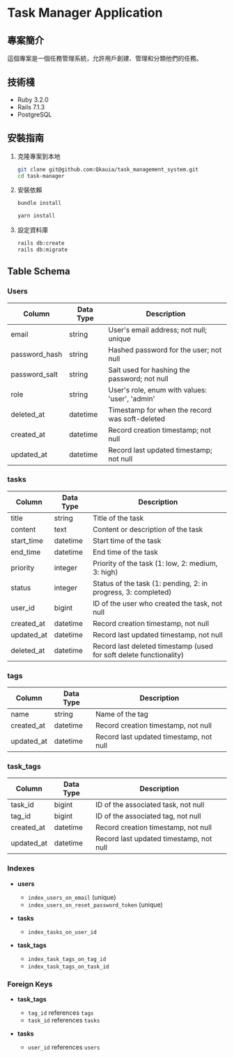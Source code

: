 # Task Manager Application

## 專案簡介
這個專案是一個任務管理系統，允許用戶創建、管理和分類他們的任務。

## 技術棧
- Ruby 3.2.0
- Rails 7.1.3
- PostgreSQL

## 安裝指南
1. 克隆專案到本地
    ```bash
    git clone git@github.com:Qkauia/task_management_system.git
    cd task-manager
    ```
2. 安裝依賴
    ```bash
    bundle install
    ```
    ```bash
   yarn install
    ```
3. 設定資料庫
    ```bash
    rails db:create
    rails db:migrate
    ```

## Table Schema

### Users

| Column        | Data Type  | Description                                  |
|---------------|------------|----------------------------------------------|
| email         | string     | User's email address; not null; unique       |
| password_hash | string     | Hashed password for the user; not null       |
| password_salt | string     | Salt used for hashing the password; not null |
| role          | string     | User's role, enum with values: 'user', 'admin' |
| deleted_at    | datetime   | Timestamp for when the record was soft-deleted |
| created_at    | datetime   | Record creation timestamp; not null          |
| updated_at    | datetime   | Record last updated timestamp; not null      |

### tasks
| Column     | Data Type | Description                                                         |
|------------|-----------|---------------------------------------------------------------------|
| title      | string    | Title of the task                                                   |
| content    | text      | Content or description of the task                                  |
| start_time | datetime  | Start time of the task                                              |
| end_time   | datetime  | End time of the task                                                |
| priority   | integer   | Priority of the task (1: low, 2: medium, 3: high)                   |
| status     | integer   | Status of the task (1: pending, 2: in progress, 3: completed)       |
| user_id    | bigint    | ID of the user who created the task, not null                       |
| created_at | datetime  | Record creation timestamp, not null                                 |
| updated_at | datetime  | Record last updated timestamp, not null                             |
| deleted_at | datetime  | Record last deleted timestamp (used for soft delete functionality)  |

### tags
| Column     | Data Type | Description                      |
|------------|-----------|----------------------------------|
| name       | string    | Name of the tag                  |
| created_at | datetime  | Record creation timestamp, not null |
| updated_at | datetime  | Record last updated timestamp, not null |

### task_tags
| Column     | Data Type | Description                      |
|------------|-----------|----------------------------------|
| task_id    | bigint    | ID of the associated task, not null |
| tag_id     | bigint    | ID of the associated tag, not null |
| created_at | datetime  | Record creation timestamp, not null |
| updated_at | datetime  | Record last updated timestamp, not null |

### Indexes
- **users**
  - `index_users_on_email` (unique)
  - `index_users_on_reset_password_token` (unique)

- **tasks**
  - `index_tasks_on_user_id`

- **task_tags**
  - `index_task_tags_on_tag_id`
  - `index_task_tags_on_task_id`

### Foreign Keys
- **task_tags**
  - `tag_id` references `tags`
  - `task_id` references `tasks`

- **tasks**
  - `user_id` references `users`
